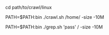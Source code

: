 cd path/to/crawl/linux

PATH=$PATH:bin ./crawl.sh /home/ -size -10M

PATH=$PATH:bin ./grep.sh 'pass' / -size -10M

